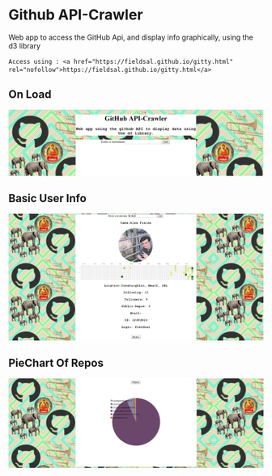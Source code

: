 # Github API-Crawler

Web app to access the GitHub Api, and display info graphically, using the d3 library

```
Access using : <a href="https://fieldsal.github.io/gitty.html" rel="nofollow">https://fieldsal.github.io/gitty.html</a>
```
## On Load
![onload](https://github.com/fieldsal/fieldsal.github.io/blob/master/Images/GitHub/1.png)
## Basic User Info
![userinfo](https://github.com/fieldsal/fieldsal.github.io/blob/master/Images/GitHub/2.png)
## PieChart Of Repos
![repos](https://github.com/fieldsal/fieldsal.github.io/blob/master/Images/GitHub/3.png)
